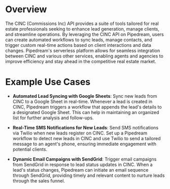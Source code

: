 # Overview

The CINC (Commissions Inc) API provides a suite of tools tailored for real estate professionals seeking to enhance lead generation, manage clients, and streamline operations. By leveraging the CINC API on Pipedream, users can create automated workflows to sync leads, manage contacts, and trigger custom real-time actions based on client interactions and data changes. Pipedream's serverless platform allows for seamless integration between CINC and various other services, enabling agents and agencies to improve efficiency and stay ahead in the competitive real estate market.

# Example Use Cases

- **Automated Lead Syncing with Google Sheets**: Sync new leads from CINC to a Google Sheet in real-time. Whenever a lead is created in CINC, Pipedream triggers a workflow that appends the lead's details to a designated Google Sheet. This can help in maintaining an organized list for further analysis and follow-ups.

- **Real-Time SMS Notifications for New Leads**: Send SMS notifications via Twilio when new leads register on CINC. Set up a Pipedream workflow to detect new leads in CINC and use Twilio to send a tailored message to an agent's phone, ensuring immediate engagement with potential clients.

- **Dynamic Email Campaigns with SendGrid**: Trigger email campaigns from SendGrid in response to lead status updates in CINC. When a lead's status changes, Pipedream can initiate an email sequence through SendGrid, providing timely and relevant content to nurture leads through the sales funnel.
